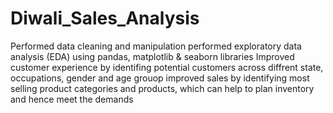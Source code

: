 # Diwali_Sales_Analysis

Performed data cleaning and manipulation
performed exploratory data analysis (EDA) using pandas, matplotlib & seaborn libraries
Improved customer experience by identifing potential customers across diffrent state, occupations, gender and age grouop
improved sales by identifying most selling product categories and products, which can help to plan inventory and hence meet the demands
